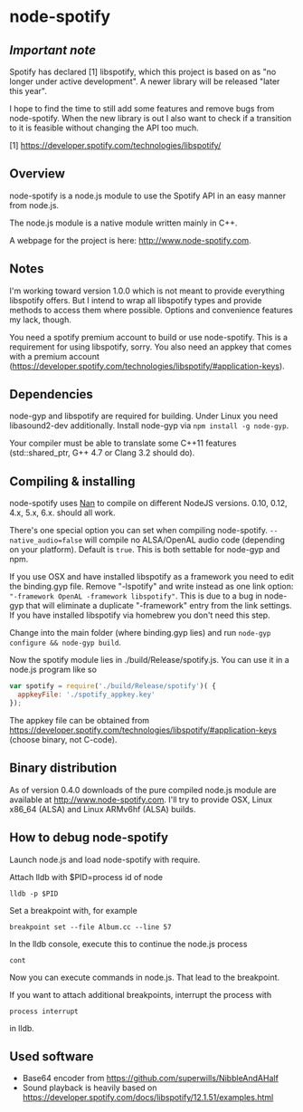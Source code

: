 node-spotify
============
*Important note*
----------------
Spotify has declared [1] libspotify, which this project is based on as "no longer under active development". A newer library will be released "later this year".

I hope to find the time to still add some features and remove bugs from node-spotify. When the new library is out I also want to check if a transition to it is feasible without changing the API too much.

[1] https://developer.spotify.com/technologies/libspotify/

Overview
--------
node-spotify is a node.js module to use the Spotify API in an easy manner from node.js.

The node.js module is a native module written mainly in C++.

A webpage for the project is here: http://www.node-spotify.com.

Notes
-----
I'm working toward version 1.0.0 which is not meant to provide everything libspotify offers. But I intend to wrap all
libspotify types and provide methods to access them where possible. Options and convenience features my lack, though.

You need a spotify premium account to build or use node-spotify. This is a requirement for using libspotify, sorry.
You also need an appkey that comes with a premium account (https://developer.spotify.com/technologies/libspotify/#application-keys).

Dependencies
------------
node-gyp and libspotify are required for building. Under Linux you need libasound2-dev additionally. Install node-gyp
via ```npm install -g node-gyp```.

Your compiler must be able to translate some C++11 features (std::shared_ptr, G++ 4.7 or Clang 3.2 should do).

Compiling & installing
----------------------
node-spotify uses [Nan](https://github.com/nodejs/nan) to compile on different NodeJS versions. 0.10, 0.12, 4.x, 5.x, 6.x.
should all work.

There's one special option you can set when compiling node-spotify. ```--native_audio=false``` will compile no ALSA/OpenAL audio code
(depending on your platform). Default is ```true```. This is both settable for node-gyp and npm.

If you use OSX and have installed libspotify as a framework you need to edit the binding.gyp file. Remove "-lspotify" and
write instead as one link option: ```"-framework OpenAL -framework libspotify"```. This is due to a bug in node-gyp
that will eliminate a duplicate "-framework" entry from the link settings. If you have installed libspotify via homebrew
you don't need this step.

Change into the main folder (where binding.gyp lies) and run ```node-gyp configure && node-gyp build```.

Now the spotify module lies in ./build/Release/spotify.js. You can use it in a node.js program like so

```javascript
var spotify = require('./build/Release/spotify')( {
  appkeyFile: './spotify_appkey.key'
});
```

The appkey file can be obtained from https://developer.spotify.com/technologies/libspotify/#application-keys (choose
binary, not C-code).

Binary distribution
-------------------
As of version 0.4.0 downloads of the pure compiled node.js module are available at http://www.node-spotify.com.
I'll try to provide OSX, Linux x86_64 (ALSA) and Linux ARMv6hf (ALSA) builds.

How to debug node-spotify
-------------------------
Launch node.js and load node-spotify with require.

Attach lldb with $PID=process id of node

    lldb -p $PID

Set a breakpoint with, for example

    breakpoint set --file Album.cc --line 57

In the lldb console, execute this to continue the node.js process

    cont

Now you can execute commands in node.js. That lead to the breakpoint.

If you want to attach additional breakpoints, interrupt the process with

    process interrupt

in lldb.

Used software
-------------
* Base64 encoder from https://github.com/superwills/NibbleAndAHalf
* Sound playback is heavily based on https://developer.spotify.com/docs/libspotify/12.1.51/examples.html
